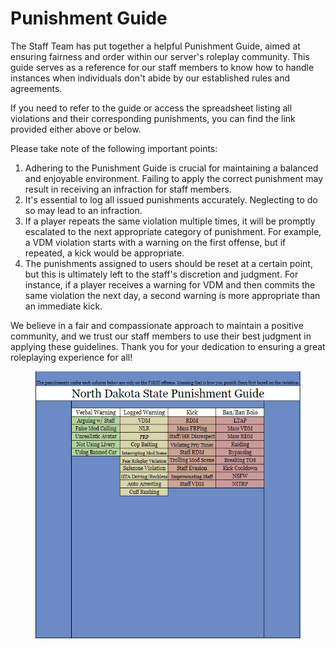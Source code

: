 # Punishment Guide

The Staff Team has put together a helpful Punishment Guide, aimed at ensuring fairness and order within our server's roleplay community. This guide serves as a reference for our staff members to know how to handle instances when individuals don't abide by our established rules and agreements.

If you need to refer to the guide or access the spreadsheet listing all violations and their corresponding punishments, you can find the link provided either above or below.

Please take note of the following important points:

1. Adhering to the Punishment Guide is crucial for maintaining a balanced and enjoyable environment. Failing to apply the correct punishment may result in receiving an infraction for staff members.
2. It's essential to log all issued punishments accurately. Neglecting to do so may lead to an infraction.
3. If a player repeats the same violation multiple times, it will be promptly escalated to the next appropriate category of punishment. For example, a VDM violation starts with a warning on the first offense, but if repeated, a kick would be appropriate.
4. The punishments assigned to users should be reset at a certain point, but this is ultimately left to the staff's discretion and judgment. For instance, if a player receives a warning for VDM and then commits the same violation the next day, a second warning is more appropriate than an immediate kick.

We believe in a fair and compassionate approach to maintain a positive community, and we trust our staff members to use their best judgment in applying these guidelines. Thank you for your dedication to ensuring a great roleplaying experience for all!

<figure><img src=".gitbook/assets/image_2023-07-03_220412990.png" alt=""><figcaption></figcaption></figure>
